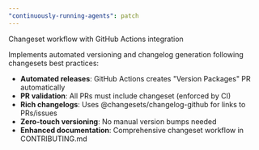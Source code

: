 ```yaml
---
"continuously-running-agents": patch
---
```


Changeset workflow with GitHub Actions integration

Implements automated versioning and changelog generation following changesets best practices:

- **Automated releases**: GitHub Actions creates "Version Packages" PR automatically
- **PR validation**: All PRs must include changeset (enforced by CI)
- **Rich changelogs**: Uses @changesets/changelog-github for links to PRs/issues
- **Zero-touch versioning**: No manual version bumps needed
- **Enhanced documentation**: Comprehensive changeset workflow in CONTRIBUTING.md
